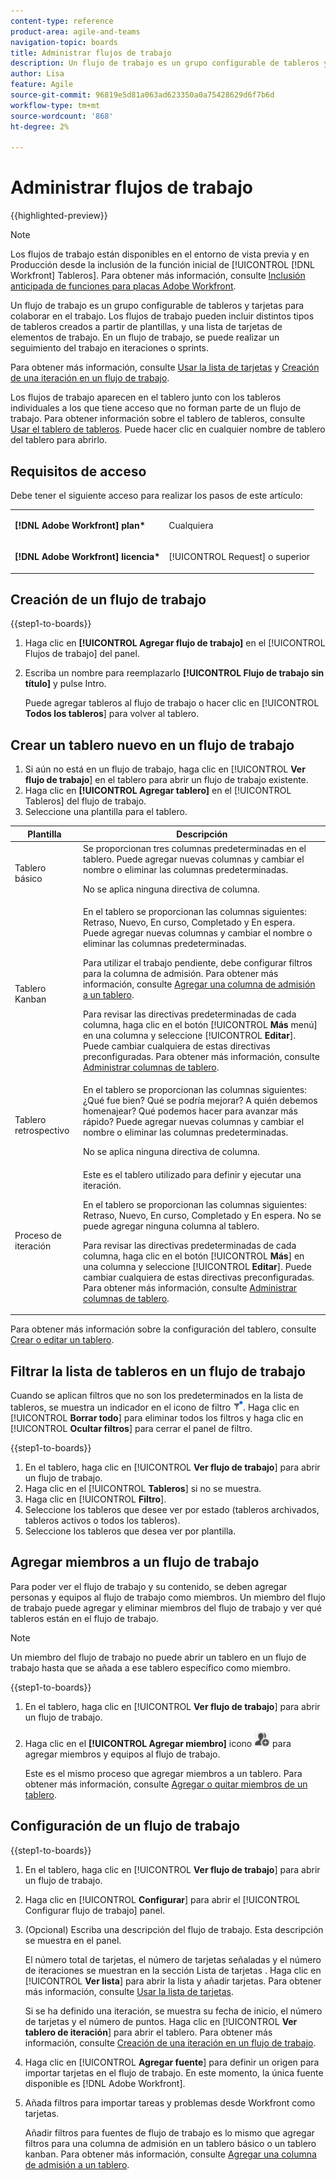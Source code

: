 ```yaml
---
content-type: reference
product-area: agile-and-teams
navigation-topic: boards
title: Administrar flujos de trabajo
description: Un flujo de trabajo es un grupo configurable de tableros y tarjetas para colaborar en el trabajo.
author: Lisa
feature: Agile
source-git-commit: 96819e5d81a063ad623350a0a75428629d6f7b6d
workflow-type: tm+mt
source-wordcount: '868'
ht-degree: 2%

---
```


# Administrar flujos de trabajo

{{highlighted-preview}}

>[!NOTE]
>
>Los flujos de trabajo están disponibles en el entorno de vista previa y en Producción desde la inclusión de la función inicial de [!UICONTROL [!DNL Workfront] Tableros]. Para obtener más información, consulte [Inclusión anticipada de funciones para placas Adobe Workfront](/help/quicksilver/agile/get-started-with-boards/boards-early-feature-opt-in.md).

Un flujo de trabajo es un grupo configurable de tableros y tarjetas para colaborar en el trabajo. Los flujos de trabajo pueden incluir distintos tipos de tableros creados a partir de plantillas, <span class="preview">y una lista de tarjetas de elementos de trabajo. En un flujo de trabajo, se puede realizar un seguimiento del trabajo en iteraciones o sprints.</span>

<span class="preview">Para obtener más información, consulte [Usar la lista de tarjetas](/help/quicksilver/agile/use-boards-agile-planning-tools/use-card-list.md) y [Creación de una iteración en un flujo de trabajo](/help/quicksilver/agile/use-boards-agile-planning-tools/create-an-iteration-in-workstream.md).</span>

Los flujos de trabajo aparecen en el tablero junto con los tableros individuales a los que tiene acceso que no forman parte de un flujo de trabajo. Para obtener información sobre el tablero de tableros, consulte [Usar el tablero de tableros](/help/quicksilver/agile/get-started-with-boards/use-boards-page.md). Puede hacer clic en cualquier nombre de tablero del tablero para abrirlo.

## Requisitos de acceso

Debe tener el siguiente acceso para realizar los pasos de este artículo:

<table style="table-layout:auto"> 
 <col> 
 </col> 
 <col> 
 </col> 
 <tbody> 
  <tr> 
   <td role="rowheader"><strong>[!DNL Adobe Workfront] plan*</strong></td> 
   <td> <p>Cualquiera</p> </td> 
  </tr> 
  <tr> 
   <td role="rowheader"><strong>[!DNL Adobe Workfront] licencia*</strong></td> 
   <td> <p>[!UICONTROL Request] o superior</p> </td> 
  </tr> 
 </tbody> 
</table>

## Creación de un flujo de trabajo

{{step1-to-boards}}

1. Haga clic en **[!UICONTROL Agregar flujo de trabajo]** en el [!UICONTROL Flujos de trabajo] del panel.
1. Escriba un nombre para reemplazarlo **[!UICONTROL Flujo de trabajo sin título]** y pulse Intro.

   Puede agregar tableros al flujo de trabajo o hacer clic en [!UICONTROL **Todos los tableros**] para volver al tablero.

## Crear un tablero nuevo en un flujo de trabajo

1. Si aún no está en un flujo de trabajo, haga clic en [!UICONTROL **Ver flujo de trabajo**] en el tablero para abrir un flujo de trabajo existente.
1. Haga clic en **[!UICONTROL Agregar tablero]** en el [!UICONTROL Tableros] del flujo de trabajo.
1. Seleccione una plantilla para el tablero.

| Plantilla | Descripción |
|---------|----------|
| Tablero básico | Se proporcionan tres columnas predeterminadas en el tablero. Puede agregar nuevas columnas y cambiar el nombre o eliminar las columnas predeterminadas. <p>No se aplica ninguna directiva de columna. |
| Tablero Kanban | En el tablero se proporcionan las columnas siguientes: Retraso, Nuevo, En curso, Completado y En espera. Puede agregar nuevas columnas y cambiar el nombre o eliminar las columnas predeterminadas.<p>Para utilizar el trabajo pendiente, debe configurar filtros para la columna de admisión. Para obtener más información, consulte [Agregar una columna de admisión a un tablero](/help/quicksilver/agile/use-boards-agile-planning-tools/add-intake-column-to-board.md). <p>Para revisar las directivas predeterminadas de cada columna, haga clic en el botón [!UICONTROL **Más** menú] en una columna y seleccione [!UICONTROL **Editar**]. Puede cambiar cualquiera de estas directivas preconfiguradas. Para obtener más información, consulte [Administrar columnas de tablero](/help/quicksilver/agile/get-started-with-boards/manage-board-columns.md). |
| Tablero retrospectivo | En el tablero se proporcionan las columnas siguientes: ¿Qué fue bien? Qué se podría mejorar? A quién debemos homenajear? Qué podemos hacer para avanzar más rápido? Puede agregar nuevas columnas y cambiar el nombre o eliminar las columnas predeterminadas. <p>No se aplica ninguna directiva de columna. |
| <span class="preview">Proceso de iteración</span> | <span class="preview">Este es el tablero utilizado para definir y ejecutar una iteración. <p>En el tablero se proporcionan las columnas siguientes: Retraso, Nuevo, En curso, Completado y En espera. No se puede agregar ninguna columna al tablero. <p>Para revisar las directivas predeterminadas de cada columna, haga clic en el botón [!UICONTROL **Más**] en una columna y seleccione [!UICONTROL **Editar**]. Puede cambiar cualquiera de estas directivas preconfiguradas. Para obtener más información, consulte [Administrar columnas de tablero](/help/quicksilver/agile/get-started-with-boards/manage-board-columns.md).</span> |

Para obtener más información sobre la configuración del tablero, consulte [Crear o editar un tablero](/help/quicksilver/agile/get-started-with-boards/create-edit-board.md).

## Filtrar la lista de tableros en un flujo de trabajo

Cuando se aplican filtros que no son los predeterminados en la lista de tableros, se muestra un indicador en el icono de filtro ![Filtro aplicado](assets/boards-filterapplied-30x30.png). Haga clic en [!UICONTROL **Borrar todo**] para eliminar todos los filtros y haga clic en [!UICONTROL **Ocultar filtros**] para cerrar el panel de filtro.

{{step1-to-boards}}

1. En el tablero, haga clic en [!UICONTROL **Ver flujo de trabajo**] para abrir un flujo de trabajo.
1. Haga clic en el [!UICONTROL **Tableros**] si no se muestra.
1. Haga clic en [!UICONTROL **Filtro**].
1. Seleccione los tableros que desee ver por estado (tableros archivados, tableros activos o todos los tableros).
1. Seleccione los tableros que desea ver por plantilla.

## Agregar miembros a un flujo de trabajo

Para poder ver el flujo de trabajo y su contenido, se deben agregar personas y equipos al flujo de trabajo como miembros. Un miembro del flujo de trabajo puede agregar y eliminar miembros del flujo de trabajo y ver qué tableros están en el flujo de trabajo.

>[!NOTE]
>
>Un miembro del flujo de trabajo no puede abrir un tablero en un flujo de trabajo hasta que se añada a ese tablero específico como miembro.

{{step1-to-boards}}

1. En el tablero, haga clic en [!UICONTROL **Ver flujo de trabajo**] para abrir un flujo de trabajo.
1. Haga clic en el **[!UICONTROL Agregar miembro]** icono ![Agregar miembros](assets/boards-addmember-spectrum-25x25.png) para agregar miembros y equipos al flujo de trabajo.

   Este es el mismo proceso que agregar miembros a un tablero. Para obtener más información, consulte [Agregar o quitar miembros de un tablero](/help/quicksilver/agile/get-started-with-boards/add-members-to-board.md).

<div class="preview">

## Configuración de un flujo de trabajo

{{step1-to-boards}}

1. En el tablero, haga clic en [!UICONTROL **Ver flujo de trabajo**] para abrir un flujo de trabajo.
1. Haga clic en [!UICONTROL **Configurar**] para abrir el [!UICONTROL Configurar flujo de trabajo] panel.
1. (Opcional) Escriba una descripción del flujo de trabajo. Esta descripción se muestra en el panel.

   El número total de tarjetas, el número de tarjetas señaladas y el número de iteraciones se muestran en la sección Lista de tarjetas . Haga clic en [!UICONTROL **Ver lista**] para abrir la lista y añadir tarjetas. Para obtener más información, consulte [Usar la lista de tarjetas](/help/quicksilver/agile/use-boards-agile-planning-tools/use-card-list.md).

   Si se ha definido una iteración, se muestra su fecha de inicio, el número de tarjetas y el número de puntos. Haga clic en [!UICONTROL **Ver tablero de iteración**] para abrir el tablero. Para obtener más información, consulte [Creación de una iteración en un flujo de trabajo](/help/quicksilver/agile/use-boards-agile-planning-tools/create-an-iteration-in-workstream.md).

1. Haga clic en [!UICONTROL **Agregar fuente**] para definir un origen para importar tarjetas en el flujo de trabajo. En este momento, la única fuente disponible es [!DNL Adobe Workfront].
1. Añada filtros para importar tareas y problemas desde Workfront como tarjetas.

   Añadir filtros para fuentes de flujo de trabajo es lo mismo que agregar filtros para una columna de admisión en un tablero básico o un tablero kanban. Para obtener más información, consulte [Agregar una columna de admisión a un tablero](/help/quicksilver/agile/use-boards-agile-planning-tools/add-intake-column-to-board.md).

</div>

